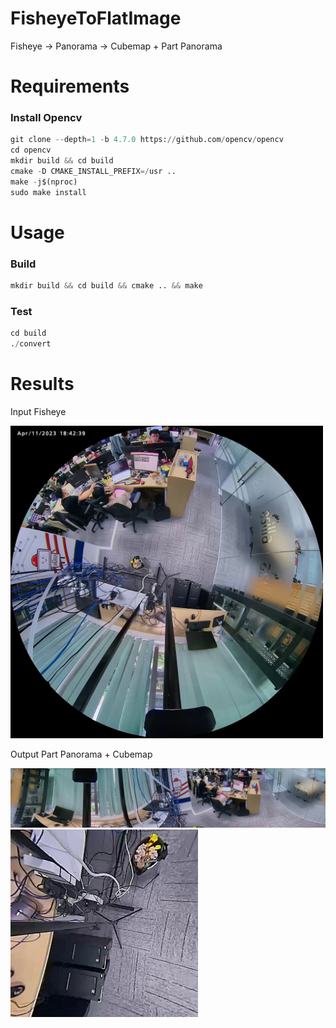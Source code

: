 # FisheyeToFlatImage
Fisheye -> Panorama -> Cubemap + Part Panorama

# Requirements

### Install Opencv 

```python
git clone --depth=1 -b 4.7.0 https://github.com/opencv/opencv
cd opencv
mkdir build && cd build
cmake -D CMAKE_INSTALL_PREFIX=/usr ..
make -j$(nproc)
sudo make install
```

# Usage

### Build

```python 
mkdir build && cd build && cmake .. && make
```

### Test 

```python
cd build 
./convert
```

# Results

Input Fisheye
<!-- ![source.jpg](images/source.jpg) -->

<img src="images/source.jpg" alt="Description of image" width="500"/>

Output Part Panorama + Cubemap

<img src="outtests/panorama.jpg" alt="Description of image" width="1500"/>
<img src="outtests/panorama_bottom.jpg" alt="Description of image" width="300"/>
<!-- ![panorama.jpg](outtests/panorama.jpg)
![panorama_bottom.jpg](outtests/panorama_bottom.jpg) -->